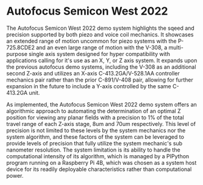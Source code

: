 # Autofocus Semicon West 2022



The Autofocus Semicon West 2022 demo system highlights the sqeed and precision supported by both piezo and voice coil mechanics. It showcases an extended range of motion uncommon for piezo systems with the P-725.8CDE2 and an even large range of motion with the V-308, a multi-purpose single axis system designed for hyper compatibility with applications calling for it's use as an X, Y, or Z axis system. It expands upon the previous autofocus demo systems, including the V-308 as an additional second Z-axis and utilizes an X-axis C-413.2GA/V-528.1AA controller mechanics pair rather than the prior C-891/V-408 pair, allowing for further expansion in the future to include a Y-axis controlled by the same C-413.2GA unit.

As implemented, the Autofocus Semicon West 2022 demo system offers an algorithmic approach to automating the determination of an optimal Z position for viewing any planar fields with a precision to 1% of the total travel range of each Z-axis stage, 8um and 70um respectively. This level of precision is not limited to these levels by the system mechanics nor the system algorithm, and these factors of the system can be leveraged to provide levels of precision that fully utilize the system mechanic's sub nanometer resolution. The system limitation is its ability to handle the computational intensity of its algorithm, which is managed by a PIPython program running on a Raspberry Pi 4B, which was chosen as a system host device for its readily deployable characteristics rather than computational power.
